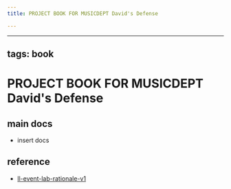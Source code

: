 ```yaml
---
title: PROJECT BOOK FOR MUSICDEPT David's Defense

---
```



---
tags: book
---

PROJECT BOOK FOR MUSICDEPT David's Defense
===

main docs
---

- insert docs

reference
---

- [ll-event-lab-rationale-v1](/AunryFEcRm6SG8qAbHAyIw)

